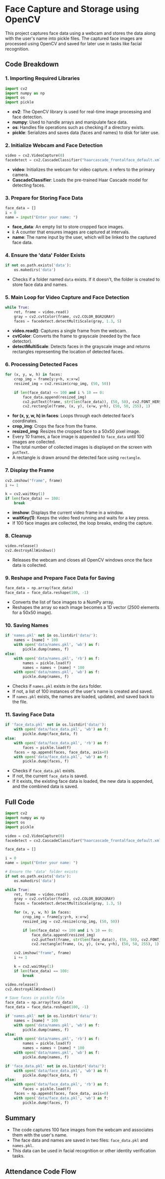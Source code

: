 
# Face Capture and Storage using OpenCV

This project captures face data using a webcam and stores the data along with the user's name into pickle files. 
The captured face images are processed using OpenCV and saved for later use in tasks like facial recognition.

## Code Breakdown

### 1. **Importing Required Libraries**
```python
import cv2
import numpy as np
import os
import pickle
```
- **cv2**: The OpenCV library is used for real-time image processing and face detection.
- **numpy**: Used to handle arrays and manipulate face data.
- **os**: Handles file operations such as checking if a directory exists.
- **pickle**: Serializes and saves data (faces and names) to disk for later use.

### 2. **Initialize Webcam and Face Detection**
```python
video = cv2.VideoCapture(0)
facedetect = cv2.CascadeClassifier("haarcascade_frontalface_default.xml")
```
- **video**: Initializes the webcam for video capture. `0` refers to the primary camera.
- **CascadeClassifier**: Loads the pre-trained Haar Cascade model for detecting faces.

### 3. **Prepare for Storing Face Data**
```python
face_data = []
i = 0
name = input("Enter your name: ")
```
- **face_data**: An empty list to store cropped face images.
- **i**: A counter that ensures images are captured at intervals.
- **name**: The name input by the user, which will be linked to the captured face data.

### 4. **Ensure the 'data' Folder Exists**
```python
if not os.path.exists('data'):
    os.makedirs('data')
```
- Checks if a folder named `data` exists. If it doesn't, the folder is created to store face data and names.

### 5. **Main Loop for Video Capture and Face Detection**
```python
while True:
    ret, frame = video.read()
    gray = cv2.cvtColor(frame, cv2.COLOR_BGR2GRAY)
    faces = facedetect.detectMultiScale(gray, 1.3, 5)
```
- **video.read()**: Captures a single frame from the webcam.
- **cvtColor**: Converts the frame to grayscale (needed by the face detector).
- **detectMultiScale**: Detects faces in the grayscale image and returns rectangles representing the location of detected faces.

### 6. **Processing Detected Faces**
```python
for (x, y, w, h) in faces:
    crop_img = frame[y:y+h, x:x+w]
    resized_img = cv2.resize(crop_img, (50, 50))

    if len(face_data) <= 100 and i % 10 == 0:
        face_data.append(resized_img)
        cv2.putText(frame, str(len(face_data)), (50, 50), cv2.FONT_HERSHEY_COMPLEX, 1, (50, 50, 255), 1)
        cv2.rectangle(frame, (x, y), (x+w, y+h), (50, 50, 255), 1)
```
- **for (x, y, w, h) in faces**: Loops through each detected face's coordinates.
- **crop_img**: Crops the face from the frame.
- **resized_img**: Resizes the cropped face to a 50x50 pixel image.
- Every 10 frames, a face image is appended to `face_data` until 100 images are collected.
- The total number of collected images is displayed on the screen with `putText`.
- A rectangle is drawn around the detected face using `rectangle`.

### 7. **Display the Frame**
```python
cv2.imshow("frame", frame)
i += 1

k = cv2.waitKey(1)
if len(face_data) == 100:
    break
```
- **imshow**: Displays the current video frame in a window.
- **waitKey(1)**: Keeps the video feed running and waits for a key press.
- If 100 face images are collected, the loop breaks, ending the capture.

### 8. **Cleanup**
```python
video.release()
cv2.destroyAllWindows()
```
- Releases the webcam and closes all OpenCV windows once the face data is collected.

### 9. **Reshape and Prepare Face Data for Saving**
```python
face_data = np.array(face_data)
face_data = face_data.reshape(100, -1)
```
- Converts the list of face images to a NumPy array.
- Reshapes the array so each image becomes a 1D vector (2500 elements for a 50x50 image).

### 10. **Saving Names**
```python
if 'names.pkl' not in os.listdir('data/'):
    names = [name] * 100
    with open('data/names.pkl', 'wb') as f:
        pickle.dump(names, f)
else:
    with open('data/names.pkl', 'rb') as f:
        names = pickle.load(f)
        names = names + [name] * 100
    with open('data/names.pkl', 'wb') as f:
        pickle.dump(names, f)
```
- Checks if `names.pkl` exists in the `data` folder.
- If not, a list of 100 instances of the user's name is created and saved.
- If `names.pkl` exists, the names are loaded, updated, and saved back to the file.

### 11. **Saving Face Data**
```python
if 'face_data.pkl' not in os.listdir('data/'):
    with open('data/face_data.pkl', 'wb') as f:
        pickle.dump(face_data, f)
else:
    with open('data/face_data.pkl', 'rb') as f:
        faces = pickle.load(f)
    faces = np.append(faces, face_data, axis=0)
    with open('data/face_data.pkl', 'wb') as f:
        pickle.dump(faces, f)
```
- Checks if `face_data.pkl` exists.
- If not, the current `face_data` is saved.
- If it exists, the existing face data is loaded, the new data is appended, and the combined data is saved.

## Full Code

```python
import cv2
import numpy as np
import os
import pickle

video = cv2.VideoCapture(0)
facedetect = cv2.CascadeClassifier("haarcascade_frontalface_default.xml")

face_data = []

i = 0
name = input("Enter your name: ")

# Ensure the 'data' folder exists
if not os.path.exists('data'):
    os.makedirs('data')

while True:
    ret, frame = video.read()
    gray = cv2.cvtColor(frame, cv2.COLOR_BGR2GRAY)
    faces = facedetect.detectMultiScale(gray, 1.3, 5)

    for (x, y, w, h) in faces:
        crop_img = frame[y:y+h, x:x+w]
        resized_img = cv2.resize(crop_img, (50, 50))

        if len(face_data) <= 100 and i % 10 == 0:
            face_data.append(resized_img)
            cv2.putText(frame, str(len(face_data)), (50, 50), cv2.FONT_HERSHEY_COMPLEX, 1, (50, 50, 255), 1)
            cv2.rectangle(frame, (x, y), (x+w, y+h), (50, 50, 255), 1)

    cv2.imshow("frame", frame)
    i += 1

    k = cv2.waitKey(1)
    if len(face_data) == 100:
        break

video.release()
cv2.destroyAllWindows()

# Save faces in pickle file
face_data = np.array(face_data)
face_data = face_data.reshape(100, -1)

if 'names.pkl' not in os.listdir('data/'):
    names = [name] * 100
    with open('data/names.pkl', 'wb') as f:
        pickle.dump(names, f)
else:
    with open('data/names.pkl', 'rb') as f:
        names = pickle.load(f)
        names = names + [name] * 100
    with open('data/names.pkl', 'wb') as f:
        pickle.dump(names, f)

if 'face_data.pkl' not in os.listdir('data/'):
    with open('data/face_data.pkl', 'wb') as f:
        pickle.dump(face_data, f)
else:
    with open('data/face_data.pkl', 'rb') as f:
        faces = pickle.load(f)
    faces = np.append(faces, face_data, axis=0)
    with open('data/face_data.pkl', 'wb') as f:
        pickle.dump(faces, f)
```

## Summary
- The code captures 100 face images from the webcam and associates them with the user's name.
- The face data and names are saved in two files: `face_data.pkl` and `names.pkl`.
- This data can be used in facial recognition or other identity verification tasks.


## Attendance Code Flow

